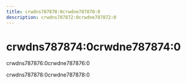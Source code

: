 ```yaml
---
title: crwdns787870:0crwdne787870:0
description: crwdns787872:0crwdne787872:0
---
```

# crwdns787874:0crwdne787874:0

<p class="description">crwdns787876:0crwdne787876:0</p>

crwdns787878:0crwdne787878:0